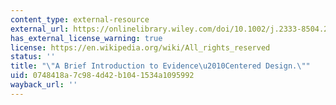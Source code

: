 ```yaml
---
content_type: external-resource
external_url: https://onlinelibrary.wiley.com/doi/10.1002/j.2333-8504.2003.tb01908.x
has_external_license_warning: true
license: https://en.wikipedia.org/wiki/All_rights_reserved
status: ''
title: "\"A Brief Introduction to Evidence\u2010Centered Design.\""
uid: 0748418a-7c98-4d42-b104-1534a1095992
wayback_url: ''
---
```

